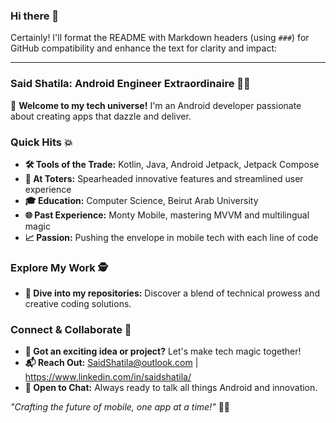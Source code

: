 ### Hi there 👋

Certainly! I'll format the README with Markdown headers (using `###`) for GitHub compatibility and enhance the text for clarity and impact:

---

### Said Shatila: Android Engineer Extraordinaire 🌟📱
👋 **Welcome to my tech universe!** I'm an Android developer passionate about creating apps that dazzle and deliver.

### Quick Hits 💥
- **🛠️ Tools of the Trade:** Kotlin, Java, Android Jetpack, Jetpack Compose
- **🚀 At Toters:** Spearheaded innovative features and streamlined user experience
- **🎓 Education:** Computer Science, Beirut Arab University
- **🌐 Past Experience:** Monty Mobile, mastering MVVM and multilingual magic
- **📈 Passion:** Pushing the envelope in mobile tech with each line of code

### Explore My Work 🕵️
- **📁 Dive into my repositories:** Discover a blend of technical prowess and creative coding solutions.

### Connect & Collaborate 👥
- **🤝 Got an exciting idea or project?** Let's make tech magic together!
- **📬 Reach Out:** SaidShatila@outlook.com | https://www.linkedin.com/in/saidshatila/
- **💬 Open to Chat:** Always ready to talk all things Android and innovation.

_"Crafting the future of mobile, one app at a time!"_ 🚀✨
